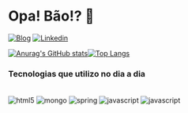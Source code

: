 # Opa! Bão!? 👋

[![Blog](https://img.shields.io/badge/Gmail-D14836?style=for-the-badge&logo=gmail&logoColor=white)](<cmo.edson@gmail.com>)
[![Linkedin](https://img.shields.io/badge/LinkedIn-0077B5?style=for-the-badge&logo=linkedin&logoColor=white)](https://www.linkedin.com/in/edson-santos-112560224/)

[![Anurag's GitHub stats](https://github-readme-stats.vercel.app/api?username=edsannn&show_icons=true&theme=merko)](https://github.com/anuraghazra/github-readme-stats)[![Top Langs](https://github-readme-stats.vercel.app/api/top-langs/?username=edsannn&layout=compact)](https://github.com/anuraghazra/github-readme-stats)

### Tecnologias que utilizo no dia a dia

<div style="display: inline_block"></br>
    <img align = "center" alt="html5" src="https://img.shields.io/badge/Java-ED8B00?style=for-the-badge&logo=java&logoColor=white" />
    <img align = "center" alt="mongo" src="https://img.shields.io/badge/MongoDB-4EA94B?style=for-the-badge&logo=mongodb&logoColor=white"/>
    <img align = "center" alt="spring" src="https://img.shields.io/badge/Spring-6DB33F?style=for-the-badge&logo=spring&logoColor=white"/>
    <img align = "center" alt="javascript" src="https://img.shields.io/badge/MySQL-00000F?style=for-the-badge&logo=mysql&logoColor=white" />
    <img align = "center" alt="javascript" src="https://img.shields.io/badge/Python-3776AB?style=for-the-badge&logo=python&logoColor=white" />
   
</div> <br>
